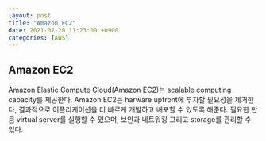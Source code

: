```yaml
---
layout: post
title: "Amazon EC2"
date: 2021-07-20 11:23:00 +0900
categories: [AWS]
---
```


## Amazon EC2

Amazon Elastic Compute Cloud(Amazon EC2)는 scalable computing capacity를 제공한다. Amazon EC2는 harware upfront에 투자할 필요성을 제거한다, 결과적으로 어플리케이션을 더 빠르게 개발하고 배포할 수 있도록 해준다. 필요한 만큼 virtual server를 실행할 수 있으며, 보안과 네트워킹 그리고 storage를 관리할 수 있다. 